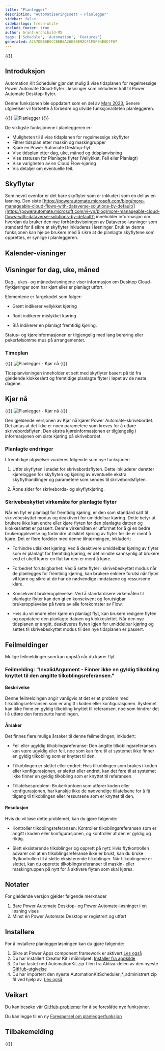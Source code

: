 ```yaml
---
title: "Planlegger"
description: "Automatiseringssett - Planlegger"
sidebar: false
sidebarlogo: fresh-white
include_footer: true
author: Grant-Archibald-MS
tags: ['Schedule', 'Automation', 'Features']
generated: A257DB85B9CCBEB0A26E89E92CF1F5F94E0D7F07
---
```


{{<toc>}}

## Introduksjon

Automation Kit Scheduler gjør det mulig å vise tidsplanen for regelmessige Power Automate Cloud-flyter i løsninger som inkluderer kall til Power Automate Desktop-flyter.

Denne funksjonen ble oppdatert som en del av [Mars 2023](/nb/releases/march-2023), Senere utgivelser vil fortsette å forbedre og utvide funksjonaliteten planleggeren.

{{<border>}}
![Planlegger](/images/schedule.png)
{{</border>}}

De viktigste funksjonene i planleggeren er:

- Muligheten til å vise tidsplanen for regelmessige skyflyter
- Filtrer tidsplan etter maskin og maskingrupper
- Kjøre en Power Automate Desktop-flyt
- Vise tidsplan etter dag, uke, måned og tidsplanvisning
- Vise statusen for Planlagte flyter (Vellykket, Feil eller Planlagt)
- Vise varigheten av en Cloud Flow-kjøring
- Vis detaljer om eventuelle feil.

## Skyflyter

Som nevnt ovenfor er det bare skyflyter som er inkludert som en del av en løsning. Den siste [https://powerautomate.microsoft.com/blog/more-manageable-cloud-flows-with-dataverse-solutions-by-default/](https://powerautomate.microsoft.com/vi-vn/blog/more-manageable-cloud-flows-with-dataverse-solutions-by-default/) inneholder informasjon om hvordan du bruker den nye forhåndsvisningen av Dataverse-løsninger som standard for å sikre at skyflyter inkluderes i løsninger. Bruk av denne funksjonen kan hjelpe brukere med å sikre at de planlagte skyflytene som opprettes, er synlige i planleggeren.

## Kalender-visninger

## Visninger for dag, uke, måned

Dag-, ukes- og månedsvisningene viser informasjon om Desktop Cloud-flytkjøringer som har kjørt eller er planlagt utført.

Elementene er fargekodet som følger:

- Grønt indikerer vellykket kjøring

- Rødt indikerer mislykket kjøring

- Blå indikerer en planlagt fremtidig kjøring.

Status- og kjøreinformasjonen er tilgjengelig med lang berøring eller pekerfølsomme mus på arrangementet.

### Timeplan

{{<border>}}
![Planlegger - Kjør nå](/images/scheduler-schedule-view.png)
{{</border>}}

Tidsplanvisningen inneholder et sett med skyflyter basert på tid fra gjeldende klokkeslett og fremtidige planlagte flyter i løpet av de neste dagene.

## Kjør nå

{{<border>}}
![Planlegger - Kjør nå](/images/scheduler-run-now.png)
{{</border>}}

Den gjeldende versjonen av Kjør nå kjører Power Automate-skrivebordet. Det antas at det ikke er noen parametere som kreves for å utføre skrivebordsflyten. Den ekstra kjøreinformasjonen er tilgjengelig i informasjonen om siste kjøring på skrivebordet.

### Planlagte endringer

I fremtidige utgivelser vurderes følgende som nye funksjoner:

1. Utfør skyflyten i stedet for skrivebordsflyten. Dette inkluderer deretter kjøreloggen for skyflyten og kjøring av eventuelle ekstra skyflythandlinger og parametere som sendes til skrivebordsflyten.

2. Åpne sider for skrivebords- og skyflytkjøring.

### Skrivebeskyttet virkemåte for planlagte flyter

Når en flyt er planlagt for fremtidig kjøring, er den som standard satt til skrivebeskyttet modus og deaktivert for umiddelbar kjøring. Dette betyr at brukere ikke kan endre eller kjøre flyten før den planlagte datoen og klokkeslettet er passert. Denne virkemåten er utformet for å gi en bedre brukeropplevelse og forhindre utilsiktet kjøring av flyter før de er ment å kjøre.
Det er flere fordeler med denne tilnærmingen, inkludert:

- Forhindre utilsiktet kjøring: Ved å deaktivere umiddelbar kjøring av flyter som er planlagt for fremtidig kjøring, er det mindre sannsynlig at brukere ved et uhell kjører en flyt før den er ment å kjøre.

- Forbedret forutsigbarhet: Ved å sette flyter i skrivebeskyttet modus når de planlegges for fremtidig kjøring, kan brukere enklere forutsi når flyter vil kjøre og sikre at de har de nødvendige inndataene og ressursene klare.

- Konsekvent brukeropplevelse: Ved å standardisere virkemåten til planlagte flyter kan den gi en konsekvent og forutsigbar brukeropplevelse på tvers av alle forekomster av Flow.

- Hvis du vil endre eller kjøre en planlagt flyt, kan brukere redigere flyten og oppdatere den planlagte datoen og klokkeslettet. Når den nye tidsplanen er angitt, deaktiveres flyten igjen for umiddelbar kjøring og settes til skrivebeskyttet modus til den nye tidsplanen er passert.

## Feilmeldinger

Mulige feilmeldinger som kan oppstå når du kjører flyt.

### Feilmelding: "InvalidArgument - Finner ikke en gyldig tilkobling knyttet til den angitte tilkoblingsreferansen."

#### Beskrivelse

Denne feilmeldingen angir vanligvis at det er et problem med tilkoblingsreferansen som er angitt i koden eller konfigurasjonen. Systemet kan ikke finne en gyldig tilkobling knyttet til referansen, noe som hindrer det i å utføre den forespurte handlingen.

#### Årsaker

Det finnes flere mulige årsaker til denne feilmeldingen, inkludert:

- Feil eller ugyldig tilkoblingsreferanse: Den angitte tilkoblingsreferansen kan være ugyldig eller feil, noe som kan føre til at systemet ikke finner en gyldig tilkobling som er knyttet til den.

- Tilkoblingen er slettet eller endret: Hvis tilkoblingen som brukes i koden eller konfigurasjonen, er slettet eller endret, kan det føre til at systemet ikke finner en gyldig tilkobling som er knyttet til referansen.

- Tillatelsesproblem: Brukerkontoen som utfører koden eller konfigurasjonen, har kanskje ikke de nødvendige tillatelsene for å få tilgang til tilkoblingen eller ressursene som er knyttet til den.

#### Resolusjon

Hvis du vil løse dette problemet, kan du gjøre følgende:

- Kontroller tilkoblingsreferansen: Kontroller tilkoblingsreferansen som er angitt i koden eller konfigurasjonen, og kontroller at den er gyldig og riktig.

- Slett eksisterende tilkoblinger og opprett på nytt: Hvis flytkontrollen advarer om at en tilkoblingsreferanse ikke er brukt, kan du bruke flytkontrollen til å slette eksisterende tilkoblinger. Når tilkoblingene er slettet, kan du opprette tilkoblingsreferanser til maskin- eller maskingruppen på nytt for å aktivere flyten som skal kjøres.

## Notater

For gjeldende versjon gjelder følgende merknader

1. Bare Power Automate Desktop- og Power Automate-løsninger i en løsning vises
1. Minst én Power Automate Desktop er registrert og utført

## Installere

For å installere planleggerløsningen kan du gjøre følgende:

1. Sikre at Power Apps component framework er aktivert <a href="https://learn.microsoft.com/power-apps/developer/component-framework/component-framework-for-canvas-apps#enable-the-power-apps-component-framework-feature" target="_blank">Les også</a>
1. Du har installert Creator Kit i målmiljøet. <a href="https://appsource.microsoft.com/product/dynamics-365/microsoftpowercatarch.creatorkit1" target="_blank">Installer fra appkilde</a>
1. Du har lastet ned AutomationKit.zip-filen fra Aktiva-delen av den nyeste <a href="https://github.com/microsoft/powercat-automation-kit/releases" target="_blank">GitHub-utgivelse</a>
1. Du har importert den nyeste AutomationKitScheduler_*_administrert.zip fil ved hjelp av. <a href='https://learn.microsoft.com/power-apps/maker/data-platform/import-update-export-solutions' target="_blank">Les også</a>

## Veikart

Du kan besøke vår <a href="https://github.com/microsoft/powercat-automation-kit/issues?q=is%3Aissue+is%3Aopen+label%3Ascheduler" target="_blank">GitHub-problemer</a> for å se foreslåtte nye funksjoner.

Du kan legge til en ny <a href="https://github.com/microsoft/powercat-automation-kit/issues/new?assignees=&labels=automation-kit%2Cenhancement%2Cscheduler&template=2-automation-kit-feature.yml&title=%5BAutomation+Kit+-+Feature%5D%3A+FEATURE+TITLE" target="_blank">Forespørsel om planleggerfunksjon</a>

## Tilbakemelding

{{<questions name="/content/nb/features/scheduler.json" completed="Takk for at du gir tilbakemelding" showNavigationButtons="false" locale="nb">}}
